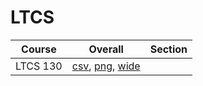 # LTCS

| Course | Overall | Section |
| ------ | ------- | ------- |
| LTCS 130 | [csv](https://github.com/UCSD-Historical-Enrollment-Data/2024Summer2/blob/main/overall/LTCS%20130.csv), [png](https://raw.githubusercontent.com/UCSD-Historical-Enrollment-Data/2024Summer2/main/plot_overall/LTCS%20130.png), [wide](https://raw.githubusercontent.com/UCSD-Historical-Enrollment-Data/2024Summer2/main/plot_overall_wide/LTCS%20130.png) |  |
